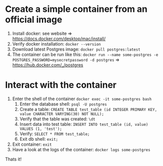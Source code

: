 # Create a simple container from an official image
1. Install docker: see website
    => https://docs.docker.com/desktop/mac/install/
2. Verify docker installation: `docker --version`
3. Download latest Postgres image: `docker pull postgres:latest`
4. The container can be run like this: `docker run --name some-postgres -e POSTGRES_PASSWORD=mysecretpassword -d postgres`
    => https://hub.docker.com/_/postgres

# Interact with the container
1. Enter the shell of the container `docker exec -it some-postgres bash`
    1. Enter the database shell: `psql -U postgres`
    2. Create a table: `CREATE TABLE test_table (id INTEGER PRIMARY KEY, value CHARACTER VARYING(30) NOT NULL);`
    3. Verify that the table was created: `\dt`
    4. Insert data into test table: `INSERT INTO test_table (id, value) VALUES (1, 'test');`
    5. Verify: `SELECT * FROM test_table;`
    6. Exit db shell: `exit;`
2. Exit container: `exit `
3. Have a look at the logs of the container: `docker logs some-postgres`

Thats it!
